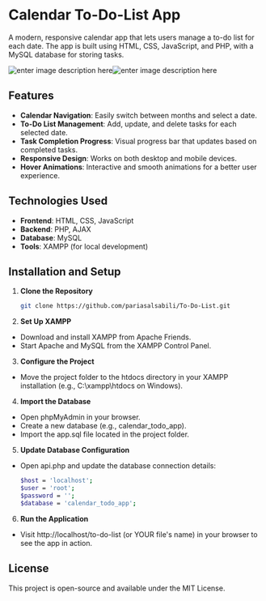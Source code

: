 # Calendar To-Do-List App
A modern, responsive calendar app that lets users manage a to-do list for each date. The app is built using HTML, CSS, JavaScript, and PHP, with a MySQL database for storing tasks.

![enter image description here](https://s8.uupload.ir/files/screenshot_%2815%29_m5hi.png)![enter image description here](https://s8.uupload.ir/files/screenshot_%2816%29_0qkw.png)

## Features
- **Calendar Navigation**: Easily switch between months and select a date.
- **To-Do List Management**: Add, update, and delete tasks for each selected date.
- **Task Completion Progress**: Visual progress bar that updates based on completed tasks.
- **Responsive Design**: Works on both desktop and mobile devices.
- **Hover Animations**: Interactive and smooth animations for a better user experience.

## Technologies Used
- **Frontend**: HTML, CSS, JavaScript
- **Backend**: PHP, AJAX
- **Database**: MySQL
- **Tools**: XAMPP (for local development)

## Installation and Setup
1. **Clone the Repository**
   ```bash
   git clone https://github.com/pariasalsabili/To-Do-List.git

2. **Set Up XAMPP**
  - Download and install XAMPP from Apache Friends.
  - Start Apache and MySQL from the XAMPP Control Panel.

3. **Configure the Project**
  - Move the project folder to the htdocs directory in your XAMPP installation (e.g., C:\xampp\htdocs on Windows).

4. **Import the Database**
  - Open phpMyAdmin in your browser.
  - Create a new database (e.g., calendar_todo_app).
  - Import the app.sql file located in the project folder.

5. **Update Database Configuration**
  - Open api.php and update the database connection details:
    ```bash
    $host = 'localhost';
    $user = 'root';
    $password = ''; 
    $database = 'calendar_todo_app'; 

6. **Run the Application**
  - Visit http://localhost/to-do-list (or YOUR file's name) in your browser to see the app in action.


## License
This project is open-source and available under the MIT License.

